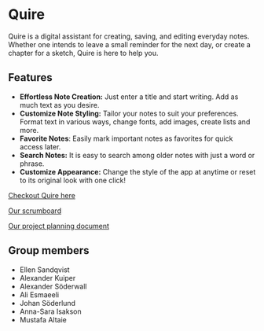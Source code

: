 # Quire
Quire is a digital assistant for creating, saving, and editing everyday notes. 
Whether one intends to leave a small reminder for the next day, or create a chapter for a sketch, Quire is here to help you.

## Features
- **Effortless Note Creation:** Just enter a title and start writing. Add as much text as you desire.
- **Customize Note Styling:** Tailor your notes to suit your preferences. Format text in various ways, change fonts, add images, create lists and more.
- **Favorite Notes**: Easily mark important notes as favorites for quick access later.
- **Search Notes:**  It is easy to search among older notes with just a word or phrase.
- **Customize Appearance:** Change the style of the app at anytime or reset to its original look with one click!

[Checkout Quire here](https://regni.github.io/quire/)

[Our scrumboard](https://github.com/users/Regni/projects/4/views/1)

[Our project planning document](https://docs.google.com/document/d/1OggLoR_eRiD7V0W61FwBxkC4LfRRDgi11eOZKKg-K50/edit?usp=sharing)

## Group members
- Ellen Sandqvist
- Alexander Kuiper
- Alexander Söderwall
- Ali Esmaeeli
- Johan Söderlund
- Anna-Sara Isakson
- Mustafa Altaie

